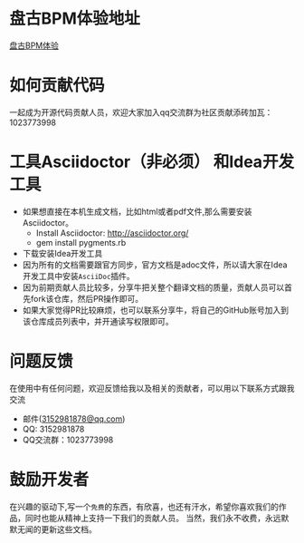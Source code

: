 #  盘古BPM体验地址
[盘古BPM体验](http://demo.pangubpm.com/fastflow-admin/index.html)
#  如何贡献代码
一起成为开源代码贡献人员，欢迎大家加入qq交流群为社区贡献添砖加瓦：1023773998



# 工具Asciidoctor（非必须） 和Idea开发工具

* 如果想直接在本机生成文档，比如html或者pdf文件,那么需要安装Asciidoctor。
    *  Install Asciidoctor: http://asciidoctor.org/
    *  gem install pygments.rb 
* 下载安装Idea开发工具
* 因为所有的文档需要跟官方同步，官方文档是adoc文件，所以请大家在Idea开发工具中安装`AsciiDoc`插件。
* 因为前期贡献人员比较多，分享牛把关整个翻译文档的质量，贡献人员可以首先fork该仓库，然后PR操作即可。
* 如果大家觉得PR比较麻烦，也可以联系分享牛，将自己的GitHub账号加入到该仓库成员列表中，并开通读写权限即可。


# 问题反馈
在使用中有任何问题，欢迎反馈给我以及相关的贡献者，可以用以下联系方式跟我交流

* 邮件(3152981878@qq.com)
* QQ: 3152981878
* QQ交流群：1023773998



# 鼓励开发者
在兴趣的驱动下,写一个`免费`的东西，有欣喜，也还有汗水，希望你喜欢我们的作品，同时也能从精神上支持一下我们的贡献人员。
当然，我们永不收费，永远默默无闻的更新这些文档。

